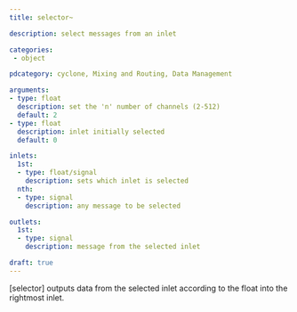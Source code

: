 ```yaml
---
title: selector~

description: select messages from an inlet

categories:
 - object

pdcategory: cyclone, Mixing and Routing, Data Management

arguments:
- type: float
  description: set the 'n' number of channels (2-512)
  default: 2
- type: float
  description: inlet initially selected
  default: 0

inlets:
  1st:
  - type: float/signal
    description: sets which inlet is selected
  nth:
  - type: signal
    description: any message to be selected

outlets:
  1st:
  - type: signal
    description: message from the selected inlet

draft: true
---
```


[selector] outputs data from the selected inlet according to the float into the rightmost inlet.
